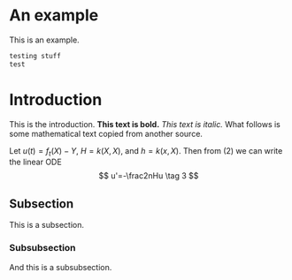 # An example

This is an example.

```python
testing stuff
test
```

# Introduction

This is the introduction. **This text is bold.** *This text is italic.* What follows is some mathematical text copied from another source.

Let $u(t)=f_t(X)-Y$, $H=k(X,X)$, and $h=k(x,X)$. Then from $(2)$ we can write the linear ODE
$$
u'=-\frac2nHu \tag 3
$$

## Subsection

This is a subsection.

### Subsubsection

And this is a subsubsection.